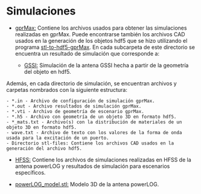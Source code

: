 # Simulaciones

* [gprMax:](https://github.com/gdh-uniandes/GPR-Uniandes/blob/main/Simulaciones/gprMax/) Contiene los archivos usados para obtener las simulaciones realizadas en gprMax. Puede encontrarse también los archivos CAD usados en la generación de los objetos hdf5 que se hizo utilizando el programa [stl-to-hdf5-gprMax](https://github.com/gaboandres1/stl-to-hdf5-gprMax). En cada subcarpeta de este directorio se encuentra un resultado de simulación que corresponde a:

    - [GSSI:](https://github.com/gdh-uniandes/GPR-Uniandes/blob/main/Simulaciones/gprMax/GSSI/) Simulación de la antena GSSI hecha a partir de la geometría del objeto en hdf5.

Además, en cada directorio de simulación, se encuentran archivos y carpetas nombrados con la siguiente estructura:

    - *.in - Archivo de configuración de simulación gprMax.
    - *.out - Archivo resultados de simulación gprMax.
    - *.vti - Archivo de geometría de escenario gprMax.
    - *.h5 - Archivo con geometría de un objeto 3D en formato hdf5.
    - *_mats.txt - Archivo(s) con la distribución de materiales de un objeto 3D en formato hdf5.
    - wave.txt - Archivo de texto con los valores de la forma de onda usada para la excitación de un puerto.
    - Directorio stl-files: Contiene los archivos CAD usados en la generación del archivo hdf5.

* [HFSS:](https://github.com/gdh-uniandes/GPR-Uniandes/blob/main/Simulaciones/HFSS/) Contiene los archivos de simulaciones realizadas en HFSS de la antena powerLOG y resultados de simulación para escenarios específicos.

* [powerLOG_model.stl:](https://github.com/gdh-uniandes/GPR-Uniandes/blob/main/Simulaciones/powerLOG_model.stl) Modelo 3D de la antena powerLOG.
